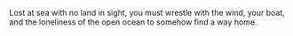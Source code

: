 Lost at sea with no land in sight, you must wrestle with the wind, your boat, and the loneliness of the open ocean to somehow find a way home.